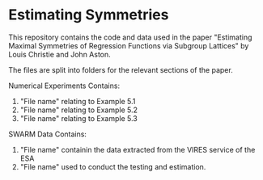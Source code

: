 # Estimating Symmetries
This repository contains the code and data used in the paper "Estimating Maximal Symmetries of Regression Functions via Subgroup Lattices" by Louis Christie and John Aston. 

The files are split into folders for the relevant sections of the paper. 

Numerical Experiments Contains:
  1) "File name" relating to Example 5.1
  2) "File name" relating to Example 5.2
  3) "File name" relating to Example 5.3
  
SWARM Data Contains:
  1) "File name" containin the data extracted from the VIRES service of the ESA
  2) "File name" used to conduct the testing and estimation.
